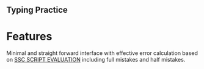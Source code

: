 ## Typing Practice
# Features 
Minimal and straight forward interface with effective error calculation based on [SSC SCRIPT EVALUATION](https://ssc.gov.in/for-candidates/script-evaluation) including full mistakes and half mistakes.
